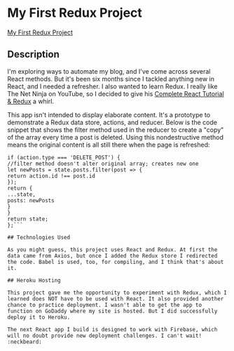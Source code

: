 
# My First Redux Project
[My First Redux Project](https://murmuring-lake-30920.herokuapp.com/)


## Description

I'm exploring ways to automate my blog, and I've come across several React methods. But it's been six months since I tackled anything new in React, and I needed a refresher. I also wanted to learn Redux. I really like The Net Ninja on YouTube, so I decided to give his [Complete React Tutorial & Redux](https://www.youtube.com/watch?v=OxIDLw0M-m0) a whirl. 

This app isn't intended to display elaborate content. It's a prototype to demonstrate a Redux data store, actions, and reducer. Below is the code snippet that shows the filter method used in the reducer to create a "copy" of the array every time a post is deleted. Using this nondestructive method means the original content is all still there when the page is refreshed:

```const rootReducer = (state = initState, action) => {
if (action.type === 'DELETE_POST') {
//filter method doesn't alter original array; creates new one
let newPosts = state.posts.filter(post => {
return action.id !== post.id
});
return {
...state,
posts: newPosts
}
}
return state;
};```

## Technologies Used

As you might guess, this project uses React and Redux. At first the data came from Axios, but once I added the Redux store I redirected the code. Babel is used, too, for compiling, and I think that's about it. 

## Heroku Hosting

This project gave me the opportunity to experiment with Redux, which I learned does NOT have to be used with React. It also provided another chance to practice deployment. I wasn't able to get the app to function on GoDaddy where my site is hosted. But I did successfully deploy it to Heroku. 

The next React app I build is designed to work with Firebase, which will no doubt provide new deployment challenges. I can't wait!
:neckbeard:


